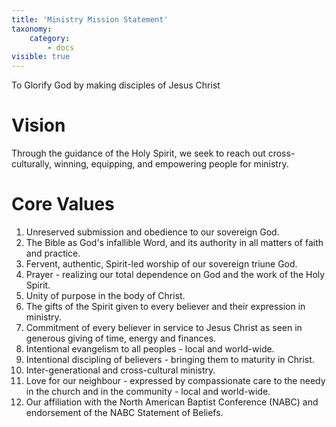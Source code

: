 ```yaml
---
title: 'Ministry Mission Statement'
taxonomy:
    category:
        - docs
visible: true
---
```


To Glorify God by making disciples of Jesus Christ

# Vision
Through the guidance of the Holy Spirit, we seek to reach out cross-culturally, winning, equipping, and empowering people for ministry.

# Core Values
1. Unreserved submission and obedience to our sovereign God.
2. The Bible as God's infallible Word, and its authority in all matters of faith and practice.
3. Fervent, authentic, Spirit-led worship of our sovereign triune God.
4. Prayer - realizing our total dependence on God and the work of the Holy Spirit.
5. Unity of purpose in the body of Christ.
6. The gifts of the Spirit given to every believer and their expression in ministry.
7. Commitment of every believer in service to Jesus Christ as seen in generous giving of time, energy and finances.
8. Intentional evangelism to all peoples - local and world-wide.
9. Intentional discipling of believers - bringing them to maturity in Christ.
10. Inter-generational and cross-cultural ministry.
11. Love for our neighbour - expressed by compassionate care to the needy in the church and in the community - local and world-wide.
12. Our affiliation with the North American Baptist Conference (NABC) and endorsement of the NABC Statement of Beliefs.


